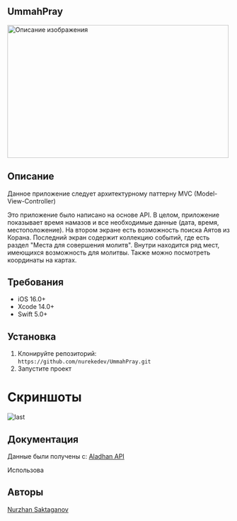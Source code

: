 ## UmmahPray 

<img src="[https://github.com/nurekedev/UmmahPray/assets/91678403/59b586d1-c042-43bd-816e-cea3cea3d2f5]" alt="Описание изображения" width="500" height="300">



## Описание
Данное приложение следует архитектурному паттерну MVC (Model-View-Controller)

Это приложение было написано на основе API. 
В целом, приложение показывает время намазов и все необходимые данные (дата, время, местоположение).
На втором экране есть возможность поиска Аятов из Корана.
Последний экран содержит коллекцию событий, где есть раздел "Места для совершения молитв".
Внутри находится ряд мест, имеющихся возможность для молитвы. Также можно посмотреть координаты на картах.


## Требования

- iOS 16.0+
- Xcode 14.0+
- Swift 5.0+

## Установка

1. Клонируйте репозиторий: `https://github.com/nurekedev/UmmahPray.git`
2. Запустите проект

# Скриншоты

![last](https://github.com/nurekedev/UmmahPray/assets/91678403/fd414c3b-01c8-4431-9fb0-364efca217cc)

## Документация
Данные были получены с: 
[Aladhan API](https://aladhan.com/)

Использова


## Авторы

[Nurzhan Saktaganov](https://github.com/nurekedev)



